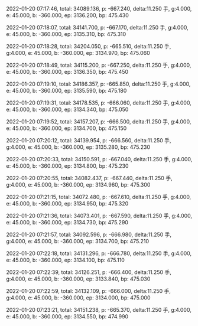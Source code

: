 2022-01-20 07:17:46, total: 34089.136, p: -667.240, delta:11.250 手, g:4.000, e: 45.000, b: -360.000, ep: 3136.200, bp: 475.430

2022-01-20 07:18:07, total: 34141.700, p: -667.170, delta:11.250 手, g:4.000, e: 45.000, b: -360.000, ep: 3135.310, bp: 475.310

2022-01-20 07:18:28, total: 34204.050, p: -665.510, delta:11.250 手, g:4.000, e: 45.000, b: -360.000, ep: 3134.970, bp: 475.060

2022-01-20 07:18:49, total: 34115.200, p: -667.250, delta:11.250 手, g:4.000, e: 45.000, b: -360.000, ep: 3136.350, bp: 475.450

2022-01-20 07:19:10, total: 34186.357, p: -665.850, delta:11.250 手, g:4.000, e: 45.000, b: -360.000, ep: 3135.590, bp: 475.180

2022-01-20 07:19:31, total: 34178.535, p: -666.060, delta:11.250 手, g:4.000, e: 45.000, b: -360.000, ep: 3134.340, bp: 475.050

2022-01-20 07:19:52, total: 34157.207, p: -666.500, delta:11.250 手, g:4.000, e: 45.000, b: -360.000, ep: 3134.700, bp: 475.150

2022-01-20 07:20:12, total: 34139.954, p: -666.560, delta:11.250 手, g:4.000, e: 45.000, b: -360.000, ep: 3135.280, bp: 475.230

2022-01-20 07:20:33, total: 34150.591, p: -667.040, delta:11.250 手, g:4.000, e: 45.000, b: -360.000, ep: 3134.800, bp: 475.230

2022-01-20 07:20:55, total: 34082.437, p: -667.440, delta:11.250 手, g:4.000, e: 45.000, b: -360.000, ep: 3134.960, bp: 475.300

2022-01-20 07:21:15, total: 34072.480, p: -667.610, delta:11.250 手, g:4.000, e: 45.000, b: -360.000, ep: 3134.950, bp: 475.320

2022-01-20 07:21:36, total: 34073.401, p: -667.590, delta:11.250 手, g:4.000, e: 45.000, b: -360.000, ep: 3134.730, bp: 475.290

2022-01-20 07:21:57, total: 34092.596, p: -666.980, delta:11.250 手, g:4.000, e: 45.000, b: -360.000, ep: 3134.700, bp: 475.210

2022-01-20 07:22:18, total: 34131.296, p: -666.780, delta:11.250 手, g:4.000, e: 45.000, b: -360.000, ep: 3134.100, bp: 475.110

2022-01-20 07:22:39, total: 34126.251, p: -666.400, delta:11.250 手, g:4.000, e: 45.000, b: -360.000, ep: 3133.840, bp: 475.030

2022-01-20 07:22:59, total: 34132.109, p: -666.000, delta:11.250 手, g:4.000, e: 45.000, b: -360.000, ep: 3134.000, bp: 475.000

2022-01-20 07:23:21, total: 34151.238, p: -665.370, delta:11.250 手, g:4.000, e: 45.000, b: -360.000, ep: 3134.550, bp: 474.990